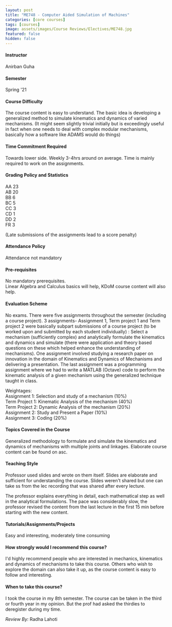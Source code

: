 ```yaml
---
layout: post
title: "ME748 - Computer Aided Simulation of Machines"
categories: [core courses]
tags: [courses]
image: assets/images/Course Reviews/Electives/ME748.jpg
featured: false
hidden: false
---
```


#### Instructor
Anirban Guha

#### Semester
Spring '21

#### Course Difficulty
The course content is easy to understand. The basic idea is developing a generalized method to simulate kinematics and dynamics of varied mechanisms. (It might seem slightly trivial initially but is exceedingly useful in fact when one needs to deal with complex modular mechanisms, basically how a software like ADAMS would do things)

#### Time Commitment Required
Towards lower side. Weekly 3-4hrs around on average. Time is mainly required to work on the assignments.

#### Grading Policy and Statistics
AA	23  
AB	20  
BB	6  
BC	5  
CC	3  
CD	1  
DD	2  
FR	3  
  
(Late submissions of the assignments lead to a score penalty)

#### Attendance Policy
Attendance not mandatory

#### Pre-requisites
No mandatory prerequisites.  
Linear Algebra and Calculus basics will help, KDoM course content will also help.

#### Evaluation Scheme
No exams. There were five assignments throughout the semester (including a course project). 3 assignments- Assignment 1, Term project 1 and Term project 2 were basically subpart submissions of a course project (to be worked upon and submitted by each student individually) : Select a mechanism (sufficiently complex) and analytically formulate the kinematics and dynamics and simulate (there were application and theory based questions on these which helped enhance the understanding of mechanisms). One assignment involved studying a research paper on innovation in the domain of Kinematics and Dynamics of Mechanisms and delivering a presentation. The last assignment was a programming assignment where we had to write a MATLAB (Octave) code to perform the kinematic analysis of a given mechanism using the generalized technique taught in class.   
  
Weightages:   
Assignment 1: Selection and study of a mechanism (10%)  
Term Project 1: Kinematic Analysis of the mechanism (40%)  
Term Project 2: Dynamic Analysis of the mechanism (20%)  
Assignment 2: Study and Present a Paper (10%)  
Assignment 3: Coding (20%)

#### Topics Covered in the Course
Generalized methodology to formulate and simulate the kinematics and dynamics of mechanisms with multiple joints and linkages. Elaborate course content can be found on asc.

#### Teaching Style
Professor used slides and wrote on them itself. Slides are elaborate and sufficient for understanding the course. Slides weren't shared but one can take ss from the lec recording that was shared after every lecture.   
  
The professor explains everything in detail, each mathematical step as well in the analytical formulations. The pace was considerably slow, the professor revised the content from the last lecture in the first 15 min before starting with the new content.

#### Tutorials/Assignments/Projects
Easy and interesting, moderately time consuming

#### How strongly would I recommend this course?
I'd highly recommend people who are interested in mechanics, kinematics and dynamics of mechanisms to take this course. Others who wish to explore the domain can also take it up, as the course content is easy to follow and interesting.

#### When to take this course?
I took the course in my 8th semester. The course can be taken in the third or fourth year in my opinion. But the prof had asked the thirdies to deregister during my time.

*Review By:* Radha Lahoti